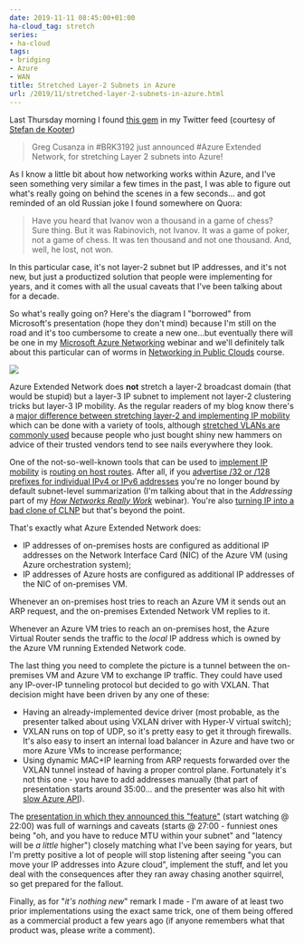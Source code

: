 ```yaml
---
date: 2019-11-11 08:45:00+01:00
ha-cloud_tag: stretch
series:
- ha-cloud
tags:
- bridging
- Azure
- WAN
title: Stretched Layer-2 Subnets in Azure
url: /2019/11/stretched-layer-2-subnets-in-azure.html
---
```

Last Thursday morning I found [this gem](https://twitter.com/NZ_BenThomas/status/1192089805146001408) in my Twitter feed (courtesy of [Stefan de Kooter](https://twitter.com/sdktr/status/1192214467498647554))

> Greg Cusanza in #BRK3192 just announced #Azure Extended Network, for stretching Layer 2 subnets into Azure!

As I know a little bit about how networking works within Azure, and I've seen something very similar a few times in the past, I was able to figure out what's really going on behind the scenes in a few seconds... and got reminded of an old Russian joke I found somewhere on Quora:
<!--more-->
> Have you heard that Ivanov won a thousand in a game of chess?\
> Sure thing. But it was Rabinovich, not Ivanov. It was a game of poker, not a game of chess. It was ten thousand and not one thousand. And, well, he lost, not won.

In this particular case, it's not layer-2 subnet but IP addresses, and it's not new, but just a productized solution that people were implementing for years, and it comes with all the usual caveats that I've been talking about for a decade.

So what's really going on? Here's the diagram I "borrowed" from Microsoft's presentation (hope they don't mind) because I'm still on the road and it's too cumbersome to create a new one...but eventually there will be one in my [Microsoft Azure Networking](https://www.ipspace.net/Microsoft_Azure_Networking) webinar and we'll definitely talk about this particular can of worms in [Networking in Public Clouds](https://www.ipspace.net/PubCloud/) course.

![](/2019/11/s640-Azure+Extended+Network.jpg)

Azure Extended Network does **not** stretch a layer-2 broadcast domain (that would be stupid) but a layer-3 IP subnet to implement not layer-2 clustering tricks but layer-3 IP mobility. As the regular readers of my blog know there's a [major difference between stretching layer-2 and implementing IP mobility](https://blog.ipspace.net/2013/02/hot-and-cold-vm-mobility.html) which can be done with a variety of tools, although [stretched VLANs are commonly used](https://blog.ipspace.net/2018/01/revisited-need-for-stretched-vlans.html) because people who just bought shiny new hammers on advice of their trusted vendors tend to see nails everywhere they look.

One of the not-so-well-known tools that can be used to [implement IP mobility](https://blog.ipspace.net/2012/08/mobile-arp-in-enterprise-networks.html) is [routing on host routes](https://blog.ipspace.net/2015/04/rearchitecting-l3-only-networks.html). After all, if you [advertise /32 or /128 prefixes for individual IPv4 or IPv6 addresses](https://blog.ipspace.net/2016/12/building-l3-only-data-center-with.html) you're no longer bound by default subnet-level summarization (I'm talking about that in the *Addressing* part of my *[How Networks Really Work](https://www.ipspace.net/How_Networks_Really_Work)* webinar). You're also [turning IP into a bad clone of CLNP](https://blog.ipspace.net/2015/05/reinventing-clns-with-l3-only-forwarding.html) but that's beyond the point.

That's exactly what Azure Extended Network does:

-   IP addresses of on-premises hosts are configured as additional IP addresses on the Network Interface Card (NIC) of the Azure VM (using Azure orchestration system);
-   IP addresses of Azure hosts are configured as additional IP addresses of the NIC of on-premises VM.

Whenever an on-premises host tries to reach an Azure VM it sends out an ARP request, and the on-premises Extended Network VM replies to it.

Whenever an Azure VM tries to reach an on-premises host, the Azure Virtual Router sends the traffic to the *local* IP address which is owned by the Azure VM running Extended Network code.

The last thing you need to complete the picture is a tunnel between the on-premises VM and Azure VM to exchange IP traffic. They could have used any IP-over-IP tunneling protocol but decided to go with VXLAN. That decision might have been driven by any one of these:

-   Having an already-implemented device driver (most probable, as the presenter talked about using VXLAN driver with Hyper-V virtual switch);
-   VXLAN runs on top of UDP, so it's pretty easy to get it through firewalls. It's also easy to insert an internal load balancer in Azure and have two or more Azure VMs to increase performance;
-   Using dynamic MAC+IP learning from ARP requests forwarded over the VXLAN tunnel instead of having a proper control plane. Fortunately it's not this one - you have to add addresses manually (that part of presentation starts around 35:00... and the presenter was also hit with [slow Azure API](https://blog.ipspace.net/2019/06/how-microsoft-azure-orchestration.html)).

The [presentation in which they announced this "feature"](https://myignite.techcommunity.microsoft.com/sessions/82848?source=sessions) (start watching @ 22:00) was full of warnings and caveats (starts @ 27:00 - funniest ones being "oh, and you have to reduce MTU within your subnet" and "latency will be *a little* higher") closely matching what I've been saying for years, but I'm pretty positive a lot of people will stop listening after seeing "you can move your IP addresses into Azure cloud", implement the stuff, and let you deal with the consequences after they ran away chasing another squirrel, so get prepared for the fallout.

Finally, as for "*it's nothing new*" remark I made - I'm aware of at least two prior implementations using the exact same trick, one of them being offered as a commercial product a few years ago (if anyone remembers what that product was, please write a comment).

